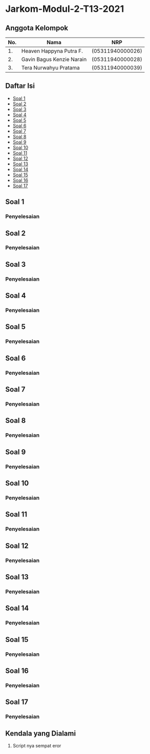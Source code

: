 # Jarkom-Modul-2-T13-2021

## Anggota Kelompok

| No. | Nama | NRP |
| ------ | ------ | ------ |
| 1. | Heaven Happyna Putra F. | (05311940000026) |
| 2. | Gavin Bagus Kenzie Narain | (05311940000028) |
| 3. | Tera Nurwahyu Pratama | (05311940000039) |

## Daftar Isi
* [Soal 1](#soal-1)
* [Soal 2](#soal-2)
* [Soal 3](#soal-3)
* [Soal 4](#soal-4)
* [Soal 5](#soal-5)
* [Soal 6](#soal-6)
* [Soal 7](#soal-7)
* [Soal 8](#soal-8)
* [Soal 9](#soal-9)
* [Soal 10](#soal-10)
* [Soal 11](#soal-11)
* [Soal 12](#soal-12)
* [Soal 13](#soal-13)
* [Soal 14](#soal-14)
* [Soal 15](#soal-15)
* [Soal 16](#soal-16)
* [Soal 17](#soal-17)

## Soal 1
### Penyelesaian

## Soal 2
### Penyelesaian

## Soal 3
### Penyelesaian

## Soal 4
### Penyelesaian

## Soal 5
### Penyelesaian

## Soal 6
### Penyelesaian

## Soal 7
### Penyelesaian

## Soal 8
### Penyelesaian

## Soal 9
### Penyelesaian

## Soal 10
### Penyelesaian

## Soal 11
### Penyelesaian

## Soal 12
### Penyelesaian

## Soal 13
### Penyelesaian

## Soal 14
### Penyelesaian

## Soal 15
### Penyelesaian

## Soal 16
### Penyelesaian

## Soal 17
### Penyelesaian

## Kendala yang Dialami
1. Script nya sempat eror
